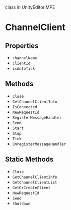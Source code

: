 class in UnityEditor.MPE
# ChannelClient

## Properties
- `channelName`
- `clientId`
- `isAutoTick`
## Methods
- `Close`
- `GetChannelClientInfo`
- `IsConnected`
- `NewRequestId`
- `RegisterMessageHandler`
- `Send`
- `Start`
- `Stop`
- `Tick`
- `UnregisterMessageHandler`
## Static Methods
- `Close`
- `GetChannelClientInfo`
- `GetChannelClientList`
- `GetOrCreateClient`
- `NewRequestId`
- `Send`
- `Shutdown`
